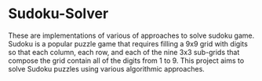 # Sudoku-Solver
These are implementations of various of approaches to solve sudoku game. <br>
Sudoku is a popular puzzle game that requires filling a 9x9 grid with digits so that each column, each row, and each of the nine 3x3 sub-grids that compose the grid contain all of the digits from 1 to 9. This project aims to solve Sudoku puzzles using various algorithmic approaches.
